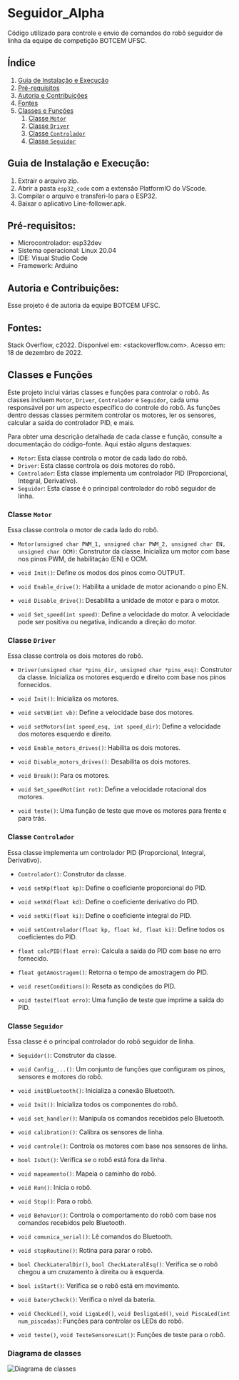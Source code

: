 # Seguidor_Alpha

Código utilizado para controle e envio de comandos do robô seguidor de linha da equipe de competição BOTCEM UFSC.

## Índice

1. [Guia de Instalação e Execução](#Guia-de-Instalação-e-Execução)
2. [Pré-requisitos](#Pré-requisitos)
3. [Autoria e Contribuições](#Autoria-e-Contribuições)
4. [Fontes](#Fontes)
5. [Classes e Funções](#Classes-e-Funções)
    1. [Classe `Motor`](#Classe-Motor)
    2. [Classe `Driver`](#Classe-Driver)
    3. [Classe `Controlador`](#Classe-Controlador)
    4. [Classe `Seguidor`](#Classe-Seguidor)

## Guia de Instalação e Execução:

1. Extrair o arquivo zip.
2. Abrir a pasta `esp32_code` com a extensão PlatformIO do VScode.
3. Compilar o arquivo e transferi-lo para o ESP32.
4. Baixar o aplicativo Line-follower.apk.

## Pré-requisitos:

- Microcontrolador: esp32dev
- Sistema operacional: Linux 20.04
- IDE: Visual Studio Code
- Framework: Arduino

## Autoria e Contribuições:

Esse projeto é de autoria da equipe BOTCEM UFSC.

## Fontes:

Stack Overflow, c2022. Disponível em: <stackoverflow.com>. Acesso em: 18 de dezembro de 2022.

## Classes e Funções

Este projeto inclui várias classes e funções para controlar o robô. As classes incluem `Motor`, `Driver`, `Controlador` e `Seguidor`, cada uma responsável por um aspecto específico do controle do robô. As funções dentro dessas classes permitem controlar os motores, ler os sensores, calcular a saída do controlador PID, e mais.

Para obter uma descrição detalhada de cada classe e função, consulte a documentação do código-fonte. Aqui estão alguns destaques:

- `Motor`: Esta classe controla o motor de cada lado do robô.
- `Driver`: Esta classe controla os dois motores do robô.
- `Controlador`: Esta classe implementa um controlador PID (Proporcional, Integral, Derivativo).
- `Seguidor`: Esta classe é o principal controlador do robô seguidor de linha.


### Classe `Motor`

Essa classe controla o motor de cada lado do robô.

- `Motor(unsigned char PWM_1, unsigned char PWM_2, unsigned char EN, unsigned char OCM)`: Construtor da classe. Inicializa um motor com base nos pinos PWM, de habilitação (EN) e OCM.

- `void Init()`: Define os modos dos pinos como OUTPUT.

- `void Enable_drive()`: Habilita a unidade de motor acionando o pino EN.

- `void Disable_drive()`: Desabilita a unidade de motor e para o motor.

- `void Set_speed(int speed)`: Define a velocidade do motor. A velocidade pode ser positiva ou negativa, indicando a direção do motor.

### Classe `Driver`

Essa classe controla os dois motores do robô.

- `Driver(unsigned char *pins_dir, unsigned char *pins_esq)`: Construtor da classe. Inicializa os motores esquerdo e direito com base nos pinos fornecidos.

- `void Init()`: Inicializa os motores.

- `void setVB(int vb)`: Define a velocidade base dos motores.

- `void setMotors(int speed_esq, int speed_dir)`: Define a velocidade dos motores esquerdo e direito.

- `void Enable_motors_drives()`: Habilita os dois motores.

- `void Disable_motors_drives()`: Desabilita os dois motores.

- `void Break()`: Para os motores.

- `void Set_speedRot(int rot)`: Define a velocidade rotacional dos motores.

- `void teste()`: Uma função de teste que move os motores para frente e para trás.

### Classe `Controlador`

Essa classe implementa um controlador PID (Proporcional, Integral, Derivativo).

- `Controlador()`: Construtor da classe.

- `void setKp(float kp)`: Define o coeficiente proporcional do PID.

- `void setKd(float kd)`: Define o coeficiente derivativo do PID.

- `void setKi(float ki)`: Define o coeficiente integral do PID.

- `void setControlador(float kp, float kd, float ki)`: Define todos os coeficientes do PID.

- `float calcPID(float erro)`: Calcula a saída do PID com base no erro fornecido.

- `float getAmostragem()`: Retorna o tempo de amostragem do PID.

- `void resetConditions()`: Reseta as condições do PID.

- `void teste(float erro)`: Uma função de teste que imprime a saída do PID.

### Classe `Seguidor`

Essa classe é o principal controlador do robô seguidor de linha.

- `Seguidor()`: Construtor da classe.

- `void Config_...()`: Um conjunto de funções que configuram os pinos, sensores e motores do robô.

- `void initBluetooth()`: Inicializa a conexão Bluetooth.

- `void Init()`: Inicializa todos os componentes do robô.

- `void set_handler()`: Manipula os comandos recebidos pelo Bluetooth.

- `void calibration()`: Calibra os sensores de linha.

- `void controle()`: Controla os motores com base nos sensores de linha.

- `bool IsOut()`: Verifica se o robô está fora da linha.

- `void mapeamento()`: Mapeia o caminho do robô.

- `void Run()`: Inicia o robô.

- `void Stop()`: Para o robô.

- `void Behavior()`: Controla o comportamento do robô com base nos comandos recebidos pelo Bluetooth.

- `void comunica_serial()`: Lê comandos do Bluetooth.

- `void stopRoutine()`: Rotina para parar o robô.

- `bool CheckLateralDir()`, `bool CheckLateralEsq()`: Verifica se o robô chegou a um cruzamento à direita ou à esquerda.

- `bool isStart()`: Verifica se o robô está em movimento.

- `void bateryCheck()`: Verifica o nível da bateria.

- `void CheckLed()`, `void LigaLed()`, `void DesligaLed()`, `void PiscaLed(int num_piscadas)`: Funções para controlar os LEDs do robô.

- `void teste()`, `void TesteSensoresLat()`: Funções de teste para o robô.

### Diagrama de classes 

![Diagrama de classes](Diagrama-de-classes-seguidor-alpha.png)
